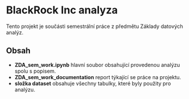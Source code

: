 # BlackRock Inc analyza
Tento projekt je součásti semestrální práce z předmětu Základy datových analýz.

## Obsah

- **ZDA_sem_work.ipynb** hlavní soubor obsahující provedenou analýzu spolu s popisem.
- **ZDA_sem_work_documentation** report týkající se práce na projektu.
- **složka dataset** obsahuje všechny tabulky, které byly použity pro analýzu.
